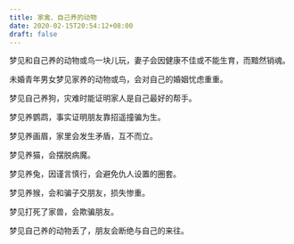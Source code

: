 ```yaml
---
title: 家禽、自己养的动物
date: 2020-02-15T20:54:12+08:00
draft: false
---
```


梦见和自己养的动物或鸟一块儿玩，妻子会因健康不佳或不能生育，而黯然销魂。


未婚青年男女梦见家养的动物或鸟，会对自己的婚姻忧虑重重。


梦见自己养狗，灾难时能证明家人是自己最好的帮手。


梦见养鹦鹉，事实证明朋友靠招遥撞骗为生。


梦见养画眉，家里会发生矛盾，互不而立。


梦见养猫，会摆脱病魔。


梦见养兔，因谨言慎行，会避免仇人设置的圈套。


梦见养猴，会和骗子交朋友，损失惨重。


梦见打死了家兽，会欺骗朋友。


梦见自己养的动物丢了，朋友会断绝与自己的来往。
